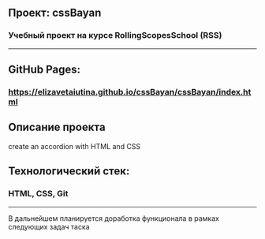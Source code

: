 ## Проект: cssBayan

### Учебный проект на курсе RollingScopesSchool (RSS)

---

## GitHub Pages:

### https://elizavetaiutina.github.io/cssBayan/cssBayan/index.html

## Описание проекта

create an accordion with HTML and CSS

## Технологический стек:

### HTML, CSS, Git

---

В дальнейшем планируется доработка функционала в рамках следующих задач таска
